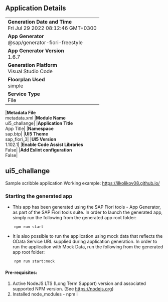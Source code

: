 ## Application Details

|                                                                   |
| ----------------------------------------------------------------- |
| **Generation Date and Time**<br>Fri Jul 29 2022 08:12:46 GMT+0300 |
| **App Generator**<br>@sap/generator-fiori-freestyle               |
| **App Generator Version**<br>1.6.7                                |
| **Generation Platform**<br>Visual Studio Code                     |
| **Floorplan Used**<br>simple                                      |
| **Service Type**<br>File                                          |

|**Metadata File**<br>metadata.xml
|**Module Name**<br>ui5_challange|
|**Application Title**<br>App Title|
|**Namespace**<br>sap.btp|
|**UI5 Theme**<br>sap_fiori_3|
|**UI5 Version**<br>1.102.1|
|**Enable Code Assist Libraries**<br>False|
|**Add Eslint configuration**<br>False|

## ui5_challange

Sample scribble application
Working example: https://ilkolikov08.github.io/

### Starting the generated app

- This app has been generated using the SAP Fiori tools - App Generator, as part of the SAP Fiori tools suite. In order to launch the generated app, simply run the following from the generated app root folder:

```
    npm run start
```

- It is also possible to run the application using mock data that reflects the OData Service URL supplied during application generation. In order to run the application with Mock Data, run the following from the generated app root folder:

```
    npm run start:mock
```

#### Pre-requisites:

1. Active NodeJS LTS (Long Term Support) version and associated supported NPM version. (See https://nodejs.org)
2. Installed node_modules - npm i
